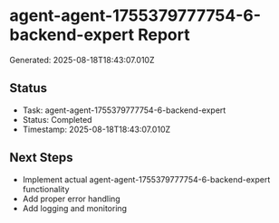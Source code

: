 # agent-agent-1755379777754-6-backend-expert Report

Generated: 2025-08-18T18:43:07.010Z

## Status
- Task: agent-agent-1755379777754-6-backend-expert
- Status: Completed
- Timestamp: 2025-08-18T18:43:07.010Z

## Next Steps
- Implement actual agent-agent-1755379777754-6-backend-expert functionality
- Add proper error handling
- Add logging and monitoring
